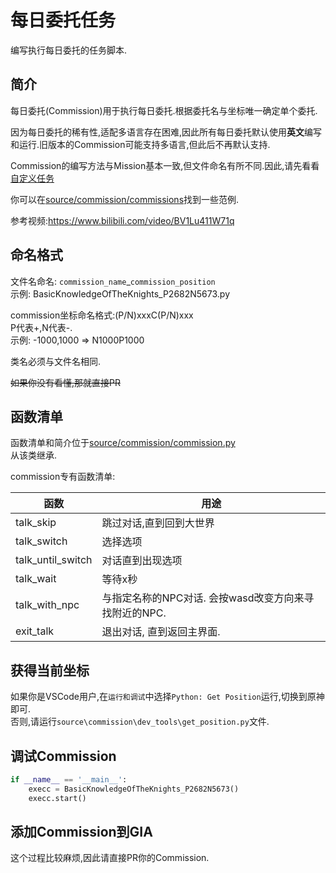 # 每日委托任务
编写执行每日委托的任务脚本.

## 简介
每日委托(Commission)用于执行每日委托.根据委托名与坐标唯一确定单个委托.

因为每日委托的稀有性,适配多语言存在困难,因此所有每日委托默认使用**英文**编写和运行.旧版本的Commission可能支持多语言,但此后不再默认支持.

Commission的编写方法与Mission基本一致,但文件命名有所不同.因此,请先看看[自定义任务](mission.md)

你可以在[source/commission/commissions](https://github.com/infstellar/genshin_impact_assistant/tree/main/source/commission/commissions)找到一些范例.  

参考视频:https://www.bilibili.com/video/BV1Lu411W71q

## 命名格式

文件名命名: `commission_name`_`commission_position`  
示例: BasicKnowledgeOfTheKnights_P2682N5673.py

commission坐标命名格式:(P/N)xxxC(P/N)xxx  
P代表+,N代表-.  
示例: -1000,1000 => N1000P1000  

类名必须与文件名相同.

~~如果你没有看懂,那就直接PR~~

## 函数清单
函数清单和简介位于[source/commission/commission.py](https://github.com/infstellar/genshin_impact_assistant/tree/main/source/commission/commission.py)  
从该类继承.

commission专有函数清单:

|函数|用途|
|----|----|
|talk_skip|跳过对话,直到回到大世界|
|talk_switch|选择选项|
|talk_until_switch|对话直到出现选项|
|talk_wait|等待x秒|
|talk_with_npc|与指定名称的NPC对话. 会按wasd改变方向来寻找附近的NPC.|
|exit_talk|退出对话, 直到返回主界面.|


## 获得当前坐标
如果你是VSCode用户,在`运行和调试`中选择`Python: Get Position`运行,切换到原神即可.  
否则,请运行`source\commission\dev_tools\get_position.py`文件.

## 调试Commission

```python
if __name__ == '__main__':
    execc = BasicKnowledgeOfTheKnights_P2682N5673()
    execc.start()
```

## 添加Commission到GIA

这个过程比较麻烦,因此请直接PR你的Commission.